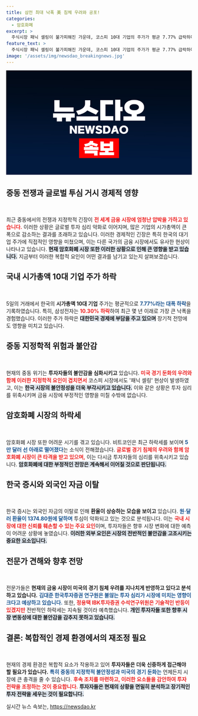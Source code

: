 ```yaml
---
title: 삼전 최대 낙폭 美 침체 우려와 공포!
categories:
  - 암호화폐
excerpt: >
  주식시장 패닉 셀링이 불가피해진 가운데, 코스피 10대 기업의 주가가 평균 7.77% 급락하며 시총이 192조원 증발했다. 비트코인도 경기침체 우려로 한때 5만 달러 아래로 하락하며 암울한 투자 심리를 드러냈다.
feature_text: >
  주식시장 패닉 셀링이 불가피해진 가운데, 코스피 10대 기업의 주가가 평균 7.77% 급락하며 시총이 192조원 증발했다. 비트코인도 경기침체 우려로 한때 5만 달러 아래로 하락하며 암울한 투자 심리를 드러냈다.
image: '/assets/img/newsdao_breakingnews.jpg'
---
```


<p><img src="/assets/img/newsdao_breakingnews.jpg" alt="bookingtag 속보" /></p>

<h2 data-ke-size="size26">중동 전쟁과 글로벌 투심 거시 경제적 영향</h2>

<p data-ke-size="size16">&nbsp;</p>

<p data-ke-size="size16">최근 중동에서의 전쟁과 지정학적 긴장이 <b><span style="color: #ee2323;">전 세계 금융 시장에 엄청난 압박을 가하고 있습니다.</span></b> 이러한 상황은 글로벌 투자 심리 악화로 이어지며, 많은 기업의 시가총액이 큰 폭으로 감소하는 결과를 초래하고 있습니다. 이러한 경제적인 긴장은 특히 한국의 대기업 주가에 직접적인 영향을 미쳤으며, 이는 다른 국가의 금융 시장에서도 유사한 현상이 나타나고 있습니다. <b><span style="background-color: #21538527;">현재 암호화폐 시장 또한 이러한 상황으로 인해 큰 영향을 받고 있습니다.</span></b> 지금부터 이러한 복합적 요인이 어떤 결과를 남기고 있는지 살펴보겠습니다.</p>

<h2 data-ke-size="size26">국내 시가총액 10대 기업 주가 하락</h2>

<p data-ke-size="size16">&nbsp;</p>

<p data-ke-size="size16">5일의 거래에서 한국의 <b>시가총액 10대 기업</b> 주가는 평균적으로 <b><span style="color: #1a5490;">7.77%라는 대폭 하락</span></b>을 기록하였습니다. 특히, 삼성전자는 <b><span style="color: #ee2323;">10.30% 하락</span></b>하여 최근 몇 년 이래로 가장 큰 낙폭을 경험했습니다. 이러한 주가 하락은 <b><span style="background-color: #21538527;">대한민국 경제에 부담을 주고 있으며</span></b> 장기적 전망에도 영향을 미치고 있습니다. </p>

<h2 data-ke-size="size26">중동 지정학적 위험과 불안감</h2>

<p data-ke-size="size16">&nbsp;</p>

<p data-ke-size="size16">현재의 중동 위기는 <b>투자자들의 불안감을 심화시키고</b> 있습니다. <b><span style="color: #ee2323;">미국 경기 둔화의 우려와 함께 이러한 지정학적 요인이 겹치면서</span></b> 코스피 시장에서도 '패닉 셀링' 현상이 발생하였고, 이는 <b><span style="background-color: #21538527;">한국 시장의 불안정성을 더욱 부각시키고 있습니다.</span></b> 이와 같은 상황은 투자 심리를 위축시키며 금융 시장에 부정적인 영향을 미칠 수밖에 없습니다.</p>

<h2 data-ke-size="size26">암호화폐 시장의 하락세</h2>

<p data-ke-size="size16">&nbsp;</p>

<p data-ke-size="size16">암호화폐 시장 또한 어려운 시기를 겪고 있습니다. 비트코인은 최근 하락세를 보이며 <b><span style="color: #1a5490;">5만 달러 선 아래로 떨어졌다</span></b>는 소식이 전해졌습니다. <b><span style="color: #ee2323;">글로벌 경기 침체의 우려와 함께 암호화폐 시장이 큰 타격을 받고 있으며,</span></b> 이는 다시금 투자자들의 심리를 위축시키고 있습니다. <b><span style="background-color: #21538527;">암호화폐에 대한 부정적인 전망은 계속해서 이어질 것으로 판단됩니다.</span></b></p>

<h2 data-ke-size="size26">한국 증시와 외국인 자금 이탈</h2>

<p data-ke-size="size16">&nbsp;</p>

<p data-ke-size="size16">한국 증시는 외국인 자금의 이탈로 인해 <b>환율이 상승하는 모습을 보이고</b> 있습니다. <b><span style="color: #1a5490;">원·달러 환율이 1374.80원에 달하며</span></b> 투심이 악화되고 있는 것으로 분석됩니다. 이는 <b><span style="color: #ee2323;">국내 시장에 대한 신뢰를 훼손할 수 있는 주요 요인</span></b>이며, 투자자들은 향후 시장 변화에 대한 예측이 어려운 상황에 놓였습니다. <b><span style="background-color: #21538527;">이러한 외부 요인은 시장의 전반적인 불안감을 고조시키는 중요한 요소입니다.</span></b></p>

<h2 data-ke-size="size26">전문가 견해와 향후 전망</h2>

<p data-ke-size="size16">&nbsp;</p>

<p data-ke-size="size16">전문가들은 <b>현재의 금융 시장이 미국의 경기 침체 우려를 지나치게 반영하고 있다고 분석하고 있습니다.</b> <b><span style="color: #1a5490;">김대준 한국투자증권 연구원은 불않는 투자 심리가 시장에 미치는 영향이 크다고 예상하고 있습니다.</span></b> 또한, <b><span style="color: #ee2323;">정용택 IBK투자증권 수석연구위원은 기술적인 반등이 있겠지만</span></b> 전반적인 하락세는 지속될 것이라 예측했습니다. <b><span style="background-color: #21538527;">개인 투자자들 또한 향후 시장 변동성에 대한 불안감을 감추지 못하고 있습니다.</span></b></p>

<h2 data-ke-size="size26">결론: 복합적인 경제 환경에서의 재조정 필요</h2>

<p data-ke-size="size16">&nbsp;</p>

<p data-ke-size="size16">현재의 경제 환경은 복합적 요소가 작용하고 있어 <b>투자자들은 더욱 신중하게 접근해야 할 필요가 있습니다.</b> <b><span style="color: #1a5490;">특히 중동의 지정학적 불안정성과 미국의 경기 둔화는</span></b> 언제든지 시장에 큰 충격을 줄 수 있습니다. <b><span style="color: #ee2323;">후속 조치를 마련하고, 이러한 요소들을 감안하여 투자 전략을 조정하는 것이 중요합니다.</span></b> <b><span style="background-color: #21538527;">투자자들은 현재의 상황을 면밀히 분석하고 장기적인 투자 전략을 세우는 것이 필요합니다.</span></b></p>
실시간 뉴스 속보는, <a href="https://newsdao.kr" rel="dofollow">https://newsdao.kr</a>


